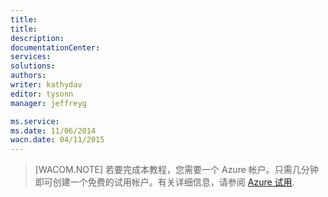 ```yaml
---
title: 
title: 
description: 
documentationCenter: 
services: 
solutions: 
authors: 
writer: kathydav
editor: tysonn
manager: jeffreyg

ms.service: 
ms.date: 11/06/2014
wacn.date: 04/11/2015
---
```


> [WACOM.NOTE]
> 若要完成本教程，您需要一个 Azure 帐户。只需几分钟即可创建一个免费的试用帐户。有关详细信息，请参阅 [Azure 试用](https://www.azure.cn/pricing/1rmb-trial).
<!--HONumber=41-->
